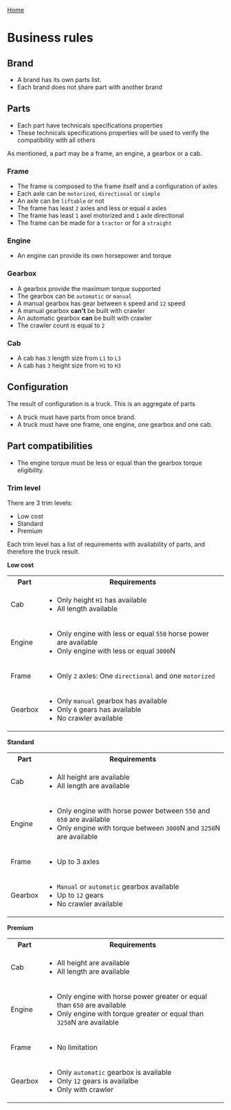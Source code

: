 [Home](../README.md)

# Business rules

## Brand

- A brand has its own parts list.
- Each brand does not share part with another brand

## Parts

- Each part have technicals specifications properties
- These technicals specifications properties will be used to verify the compatibility with all others

As mentioned, a part may be a frame, an engine, a gearbox or a cab.

### Frame

- The frame is composed to the frame itself and a configuration of axles
- Each axle can be `motorized`, `directional` or `simple`
- An axle can be `liftable`  or not
- The frame has least `2` axles and less or equal `4` axles
- The frame has least `1` axel motorized and `1` axle directional
- The frame can be made for a `tractor` or for a `straight`

### Engine

- An engine can provide its own horsepower and torque

### Gearbox

- A gearbox provide the maximum torque supported
- The gearbox can be `automatic` or `manual`
- A manual gearbox has gear between `6` speed and `12` speed
- A manual gearbox __can't__ be built with crawler
- An automatic gearbox __can__ be built with crawler
- The crawler count is equal to `2`

### Cab

- A cab has `3` length size from `L1` to `L3`
- A cab has `3` height size from `H1` to `H3`

## Configuration

The result of configuration is a truck.
This is an aggregate of parts

- A truck must have parts from once brand.
- A truck must have one frame, one engine, one gearbox and one cab.

## Part compatibilities

- The engine torque must be less or equal than the gearbox torque eligibility.

### Trim level

There are 3 trim levels:

- Low cost
- Standard
- Premium

Each trim level has a list of requirements with availability of parts, and therefore the truck result.

**Low cost**

<table>
    <tr>
        <th>Part</th>
        <th>Requirements</th>
    </tr>
    <tr>
        <td>Cab</td>
        <td>
            <ul>
                <li>Only height <code>H1</code> has available</li>
                <li>All length available</li>
            </ul>
        </td>
    </tr>
    <tr>
        <td>Engine</td>
        <td>
            <ul>
                <li>Only engine with less or equal <code>550</code> horse power are available</li>
                <li>Only engine with less or equal <code>3000</code>N</li>
            </ul>
        </td>
    </tr>
    <tr>
        <td>Frame</td>
        <td>
            <ul>
                <li>Only <code>2</code> axles: One <code>directional</code> and one <code>motorized</code></li>
            </ul>
        </td>
    </tr>
    <tr>
        <td>Gearbox</td>
        <td>
            <ul>
                <li>Only <code>manual</code> gearbox has available</li>
                <li>Only <code>6</code> gears has available</li>
                <li>No crawler available</li>
            </ul>
        </td>
    </tr>
</table>

**Standard**

<table>
    <tr>
        <th>Part</th>
        <th>Requirements</th>
    </tr>
    <tr>
        <td>Cab</td>
        <td>
            <ul>
                <li>All height are available</li>
                <li>All length are available</li>
            </ul>
        </td>
    </tr>
    <tr>
        <td>Engine</td>
        <td>
            <ul>
                <li>Only engine with horse power between <code>550</code> and <code>650</code> are available</li>
                <li>Only engine with torque between <code>3000</code>N and <code>3250</code>N are available</li>
            </ul>
        </td>
    </tr>
    <tr>
        <td>Frame</td>
        <td>
            <ul>
                <li>Up to 3 axles</li>
            </ul>
        </td>
    </tr>
    <tr>
        <td>Gearbox</td>
        <td>
            <ul>
                <li><code>Manual</code> or <code>automatic</code> gearbox available</li>
                <li>Up to <code>12</code> gears</li>
                <li>No crawler available</li>
            </ul>
        </td>
    </tr>
</table>

**Premium**

<table>
    <tr>
        <th>Part</th>
        <th>Requirements</th>
    </tr>
    <tr>
        <td>Cab</td>
        <td>
            <ul>
                <li>All height are available</li>
                <li>All length are available</li>
            </ul>
        </td>
    </tr>
    <tr>
        <td>Engine</td>
        <td>
            <ul>
                <li>Only engine with horse power greater or equal than <code>650</code> are available</li>
                <li>Only engine with torque greater or equal than <code>3250</code>N are available</li>
            </ul>
        </td>
    </tr>
    <tr>
        <td>Frame</td>
        <td>
            <ul>
                <li>No limitation</li>
            </ul>
        </td>
    </tr>
    <tr>
        <td>Gearbox</td>
        <td>
            <ul>
                <li>Only <code>automatic</code> gearbox is available</li>
                <li>Only <code>12</code> gears is availalbe</li>
                <li>Only with crawler</li>
            </ul>
        </td>
    </tr>
</table>